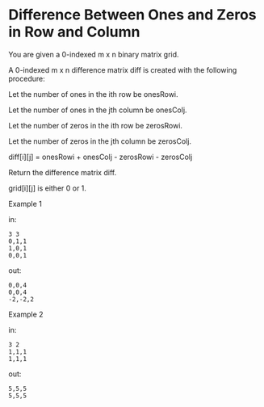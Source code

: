 <!-- ENGLISH -->
# Difference Between Ones and Zeros in Row and Column

You are given a 0-indexed m x n binary matrix grid.

A 0-indexed m x n difference matrix diff is created with the following procedure:

Let the number of ones in the ith row be onesRowi.

Let the number of ones in the jth column be onesColj.

Let the number of zeros in the ith row be zerosRowi.

Let the number of zeros in the jth column be zerosColj.

diff[i][j] = onesRowi + onesColj - zerosRowi - zerosColj

Return the difference matrix diff.

grid[i][j] is either 0 or 1.

Example 1

in:
```
3 3
0,1,1
1,0,1
0,0,1
```
out:
```
0,0,4
0,0,4
-2,-2,2
```

Example 2

in:
```
3 2
1,1,1
1,1,1
```
out:
```
5,5,5
5,5,5
```